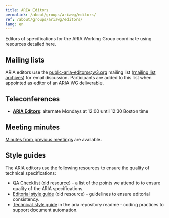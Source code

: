 ```yaml
---
title: ARIA Editors
permalink: /about/groups/ariawg/editors/
ref: /about/groups/ariawg/editors/
lang: en
---
```


Editors of specifications for the ARIA Working Group coordinate using resources detailed here.

## Mailing lists

ARIA editors use the public-aria-editors@w3.org mailing list ([mailing list archives](http://lists.w3.org/Archives/Public/public-aria-editors/)) for email discussion. Participants are added to this list when appointed as editor of an ARIA WG deliverable.

## Teleconferences

- **[ARIA Editors](https://www.w3.org/2017/08/telecon-info_aria-editors)**: alternate Mondays at 12:00 until 12:30 Boston time

## Meeting minutes

[Minutes from previous meetings](https://www.w3.org/WAI/ARIA/editors/minutes) are available.

## Style guides

The ARIA editors use the following resources to ensure the quality of technical specifications:

- [QA Checklist](https://www.w3.org/WAI/PF/editors/qa) (old resource) - a list of the points we attend to to ensure quality of the ARIA specifications.
- [Editorial style guide](https://www.w3.org/WAI/PF/editors/style_editorial) (old resource) - guidelines to ensure editorial consistency.
- [Technical style guide](https://github.com/w3c/aria/#user-content-editorial-documentation) in the aria repository readme - coding practices to support document automation.